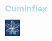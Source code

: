 <h1 style="color:powderblue;">Cuminflex</h1>

<img src="https://github.com/Uygur-code/cuminflex/blob/main/cuminflex_logo.jpg" width=50/>
